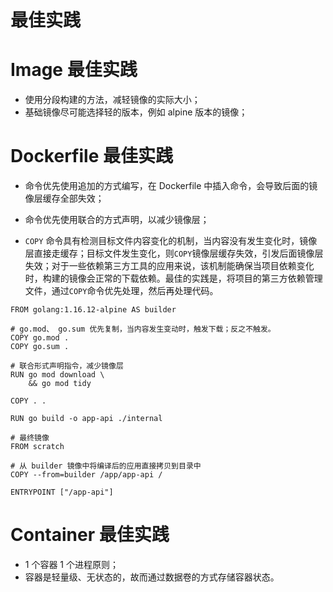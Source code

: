 # 最佳实践

# Image 最佳实践

- 使用分段构建的方法，减轻镜像的实际大小；
- 基础镜像尽可能选择轻的版本，例如 alpine 版本的镜像；

# Dockerfile 最佳实践

- 命令优先使用追加的方式编写，在 Dockerfile 中插入命令，会导致后面的镜像层缓存全部失效；
- 命令优先使用联合的方式声明，以减少镜像层；

- `COPY` 命令具有检测目标文件内容变化的机制，当内容没有发生变化时，镜像层直接走缓存；目标文件发生变化，则`COPY`镜像层缓存失效，引发后面镜像层失效；对于一些依赖第三方工具的应用来说，该机制能确保当项目依赖变化时，构建的镜像会正常的下载依赖。最佳的实践是，将项目的第三方依赖管理文件，通过`COPY`命令优先处理，然后再处理代码。

```
FROM golang:1.16.12-alpine AS builder

# go.mod、 go.sum 优先复制，当内容发生变动时，触发下载；反之不触发。
COPY go.mod .
COPY go.sum .

# 联合形式声明指令，减少镜像层
RUN go mod download \
    && go mod tidy

COPY . .

RUN go build -o app-api ./internal

# 最终镜像
FROM scratch

# 从 builder 镜像中将编译后的应用直接拷贝到目录中
COPY --from=builder /app/app-api /

ENTRYPOINT ["/app-api"]
```

# Container 最佳实践

- 1 个容器 1 个进程原则；
- 容器是轻量级、无状态的，故而通过数据卷的方式存储容器状态。
